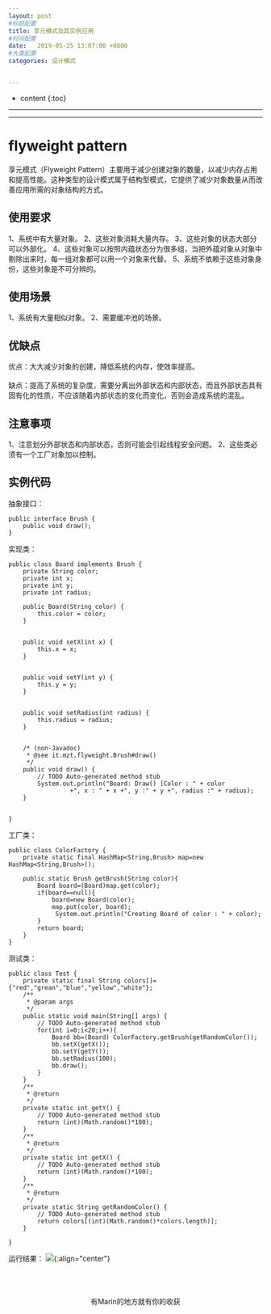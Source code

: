 ```yaml
---
layout: post
#标题配置
title: 享元模式及其实例应用
#时间配置
date:   2019-05-25 13:07:00 +0800
#大类配置
categories: 设计模式


---
```


* content
{:toc}
---
---

# flyweight pattern
享元模式（Flyweight Pattern）主要用于减少创建对象的数量，以减少内存占用和提高性能。这种类型的设计模式属于结构型模式，它提供了减少对象数量从而改善应用所需的对象结构的方式。

## 使用要求
1、系统中有大量对象。 2、这些对象消耗大量内存。 3、这些对象的状态大部分可以外部化。 4、这些对象可以按照内蕴状态分为很多组，当把外蕴对象从对象中剔除出来时，每一组对象都可以用一个对象来代替。 5、系统不依赖于这些对象身份，这些对象是不可分辨的。

## 使用场景
1、系统有大量相似对象。 2、需要缓冲池的场景。

## 优缺点
优点：大大减少对象的创建，降低系统的内存，使效率提高。<br><br>
缺点：提高了系统的复杂度，需要分离出外部状态和内部状态，而且外部状态具有固有化的性质，不应该随着内部状态的变化而变化，否则会造成系统的混乱。

## 注意事项
1、注意划分外部状态和内部状态，否则可能会引起线程安全问题。 2、这些类必须有一个工厂对象加以控制。

## 实例代码
抽象接口：
```
public interface Brush {
	public void draw();
}
```
实现类：
```
public class Board implements Brush {
	private String color;
	private int x;
	private int y;
	private int radius;
	
	public Board(String color) {
		this.color = color;
	}
	

	public void setX(int x) {
		this.x = x;
	}


	public void setY(int y) {
		this.y = y;
	}


	public void setRadius(int radius) {
		this.radius = radius;
	}


	/* (non-Javadoc)
	 * @see it.mzt.flyweight.Brush#draw()
	 */
	public void draw() {
		// TODO Auto-generated method stub
		System.out.println("Board: Draw() [Color : " + color 
		         +", x : " + x +", y :" + y +", radius :" + radius);
	}


}
```
工厂类：
```
public class ColorFactory {
	private static final HashMap<String,Brush> map=new HashMap<String,Brush>();
	
	public static Brush getBrush(String color){
		Board board=(Board)map.get(color);
		if(board==null){
			board=new Board(color);
			map.put(color, board);
			 System.out.println("Creating Board of color : " + color);
		}
		return board;
	}
}
```
测试类：
```
public class Test {
	private static final String colors[]={"red","grean","blue","yellow","white"};
	/**
	 * @param args
	 */
	public static void main(String[] args) {
		// TODO Auto-generated method stub
		for(int i=0;i<20;i++){
			Board bb=(Board) ColorFactory.getBrush(getRandomColor());
			bb.setX(getX());
			bb.setY(getY());
			bb.setRadius(100);
			bb.draw();
		}
	}
	/**
	 * @return
	 */
	private static int getY() {
		// TODO Auto-generated method stub
		return (int)(Math.random()*100);
	}
	/**
	 * @return
	 */
	private static int getX() {
		// TODO Auto-generated method stub
		return (int)(Math.random()*100);
	}
	/**
	 * @return
	 */
	private static String getRandomColor() {
		// TODO Auto-generated method stub
		return colors[(int)(Math.random()*colors.length)];
	}

}
```
运行结果：
![](https://itmanmzt.github.io/styles/images/xiangyuan/001.jpg){:align="center"}<br><br>
<br>

<br>

<center>有Marin的地方就有你的收获</center>
